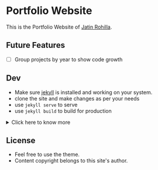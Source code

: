 # Portfolio Website 

This is the Portfolio Website of [Jatin Rohilla](https://github.com/jatin69).

## Future Features 

- [ ] Group projects by year to show code growth

## Dev

- Make sure [jekyll](https://jekyllrb.com/docs/) is installed and working on your system.
- clone the site and make changes as per your needs
- use `jekyll serve` to serve
- use `jekyll build` to build for production

<details>

<summary>Click here to know more</summary>

## Development decisions

These decisions were made based on requirements.

- `_posts` are useless.
- custom collection `projects` has been used.
- `_projects` and `projects` both are useful and serve purpose. Trying to merge them is a bad idea. This came into existence because i wanted very specific URLs, pages and folder structure.
- The bootstrap readable css is around `125KB` which is very huge. We could use purgecss, but github pages deployment won't do it for us. We could deploy to `netifly` or `now` but that defeats the purpose. The purpose is to keep it all simple and on github pages for now, because ultimately gatsby site is a better choice. Jekyll is quick to prototype and therefore it is used. 
- Thus, to save space, bootstrap readable has been commented out.
- This means, any override to bootstrap must be in `custom.css`
- Some ununsed files are still kept, incase they come in handy in future
- `disqus comments` are supported. But because comments are rare, i put a manual button to load disqus comments if needed.

## Common Operations

**Changing common settings**

- simply edit the `_config.yml` and `jekyll serve` again to see changes
- you need to create a disqus admin board for your site to enable comments

**Adding a new Project**

- make a markdown file in `_projects` with the project name`
- see existing files to know about the supported frontmatter.
- For using additional static assets in the file, make a folder with project name in `projects/` and put the static files there. Then simpply use those files in markdown as if they were in that very directory. See existing files for demo.
- set `comments` frontmatter to `true` to enable comments
- use priority to reorder projects on the display page. Smaller the number higher the priority

**Debug** 

- put `{% debug %}` anywhere
- because of the octopress debugger, we can then explore everything in command line

**Theme**

- This site uses the a minimal jekyll theme [card](https://github.com/sharu725/cards). 
- Further redesigning has been done to suit my needs for a Portfolio website.

</details>

## License

- Feel free to use the theme.
- Content copyright belongs to this site's author.
